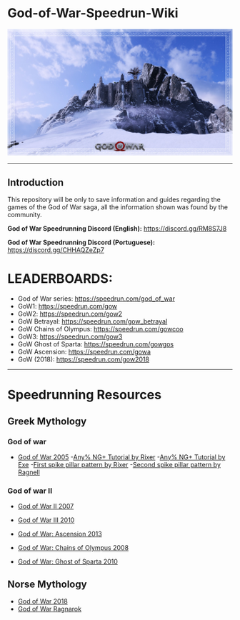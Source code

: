 # God-of-War-Speedrun-Wiki
![Image of header](https://github.com/rbastronomy/God-of-War-Speedrun-Wiki/blob/main/images/mimir-mountain.jpg)
- - - -
## **Introduction**
This repository will be only to save information and guides regarding the games of the God of War saga, all the information shown was found by the community.

**God of War Speedrunning Discord (English):** https://discord.gg/RM8S7J8

**God of War Speedrunning Discord (Portuguese):** https://discord.gg/CHHAQZeZp7

# LEADERBOARDS:
- God of War series: https://speedrun.com/god_of_war
- GoW1: https://speedrun.com/gow
- GoW2: https://speedrun.com/gow2
- GoW Betrayal: https://speedrun.com/gow_betrayal
- GoW Chains of Olympus: https://speedrun.com/gowcoo
- GoW3: https://speedrun.com/gow3
- GoW Ghost of Sparta: https://speedrun.com/gowgos
- GoW Ascension: https://speedrun.com/gowa
- GoW (2018): https://speedrun.com/gow2018
- - - -
# Speedrunning Resources

## Greek Mythology

### God of war 
- [God of War 2005](https://github.com/rbastronomy/God-of-War-Speedrun-Wiki/blob/main/GodofWar2005.md)
    -[Any% NG+ Tutorial by Rixer](https://youtu.be/RVb_RLRCIuo)
    -[Any% NG+ Tutorial by Exe](https://youtu.be/onfHKWQTg7M)
    -[First spike pillar pattern by Rixer](https://youtu.be/iLHnnfec3kQ)
    -[Second spike pillar pattern by Ragnell](https://youtu.be/EowQTzeWOMg)

### God of war II
- [God of War II 2007](https://github.com/rbastronomy/God-of-War-Speedrun-Wiki/blob/main/GodofWar2007.md)


- [God of War III 2010](https://github.com/rbastronomy/God-of-War-Speedrun-Wiki/blob/main/GodofWar2010.md)
- [God of War: Ascension 2013](https://github.com/rbastronomy/God-of-War-Speedrun-Wiki/blob/main/GodofWarAscension.md)
- [God of War: Chains of Olympus 2008](https://github.com/rbastronomy/God-of-War-Speedrun-Wiki/blob/main/GodofWarCOO.md)
- [God of War: Ghost of Sparta 2010](https://github.com/rbastronomy/God-of-War-Speedrun-Wiki/blob/main/GodofWarGOS.md)

## Norse Mythology
- [God of War 2018](https://github.com/rbastronomy/God-of-War-Speedrun-Wiki/blob/main/GodofWar2018.md)
- [God of War Ragnarok](https://github.com/rbastronomy/God-of-War-Speedrun-Wiki/blob/main/GodofWarRagnarok.md)